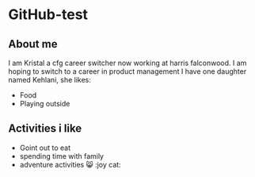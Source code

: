# GitHub-test

## About me 
I am Kristal a cfg career switcher now working at harris falconwood. I am hoping to switch to a career in product management 
I have one daughter named Kehlani, she likes:
- Food
- Playing outside

## Activities i like
- Goint out to eat
- spending time with family
- adventure activities
:smile_cat:
:joy cat:

